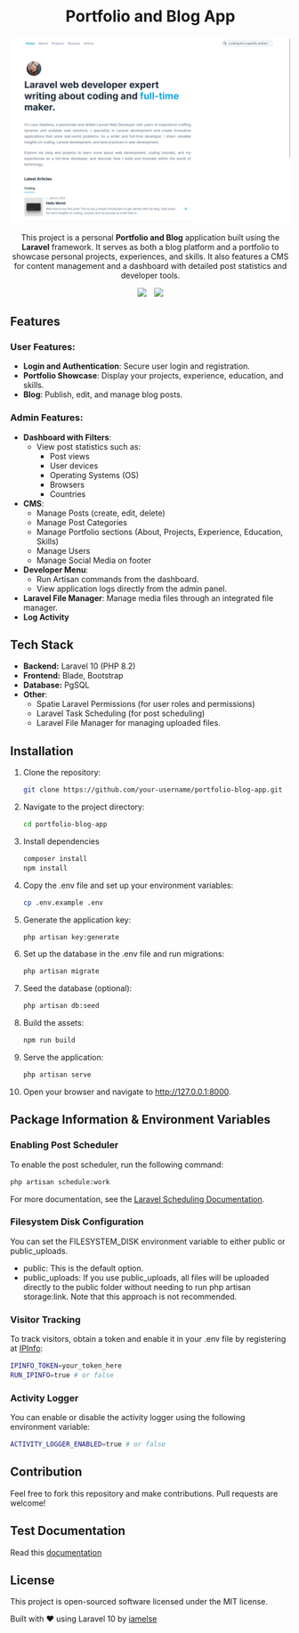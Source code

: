 # <h1 align="center">Portfolio and Blog App</h1>

![Screenshot](screenshots/home.jpg)

<p align="center">
This project is a personal <strong>Portfolio and Blog</strong> application built using the <strong>Laravel</strong> framework.  
It serves as both a blog platform and a portfolio to showcase personal projects, experiences, and skills.  
It also features a CMS for content management and a dashboard with detailed post statistics and developer tools.
</p>

<div align="center">
    <img src="https://img.shields.io/github/last-commit/iamelse/personal-blog-laravel.svg" style="display: inline-block; margin-right: 10px;">  
    <img src="https://img.shields.io/github/languages/code-size/iamelse/personal-blog-laravel" style="display: inline-block;">
</div>

## Features

### User Features:
- **Login and Authentication**: Secure user login and registration.
- **Portfolio Showcase**: Display your projects, experience, education, and skills.
- **Blog**: Publish, edit, and manage blog posts.

### Admin Features:
- **Dashboard with Filters**:
  - View post statistics such as:
    - Post views
    - User devices
    - Operating Systems (OS)
    - Browsers
    - Countries
- **CMS**:
  - Manage Posts (create, edit, delete)
  - Manage Post Categories
  - Manage Portfolio sections (About, Projects, Experience, Education, Skills)
  - Manage Users
  - Manage Social Media on footer
- **Developer Menu**:
  - Run Artisan commands from the dashboard.
  - View application logs directly from the admin panel.
- **Laravel File Manager**: Manage media files through an integrated file manager.
- **Log Activity**

## Tech Stack

- **Backend:** Laravel 10 (PHP 8.2)
- **Frontend:** Blade, Bootstrap
- **Database:** PgSQL
- **Other**:
  - Spatie Laravel Permissions (for user roles and permissions)
  - Laravel Task Scheduling (for post scheduling)
  - Laravel File Manager for managing uploaded files.

## Installation

1. Clone the repository:
   ```bash
   git clone https://github.com/your-username/portfolio-blog-app.git

2. Navigate to the project directory:
   ```bash
   cd portfolio-blog-app

3. Install dependencies
   ```bash
   composer install
   npm install

4. Copy the .env file and set up your environment variables:
   ```bash
   cp .env.example .env

5. Generate the application key:
   ```bash
   php artisan key:generate

6. Set up the database in the .env file and run migrations:
   ```bash
   php artisan migrate

7. Seed the database (optional):
   ```bash
   php artisan db:seed

8. Build the assets:
   ```bash
   npm run build

9. Serve the application:
   ```bash
   php artisan serve

10. Open your browser and navigate to http://127.0.0.1:8000.

## Package Information & Environment Variables

### Enabling Post Scheduler

To enable the post scheduler, run the following command:
   ```bash
   php artisan schedule:work
   ```
For more documentation, see the [Laravel Scheduling Documentation](https://laravel.com/docs/10.x/scheduling).

### Filesystem Disk Configuration

You can set the FILESYSTEM_DISK environment variable to either public or public_uploads.

- public: This is the default option.
- public_uploads: If you use public_uploads, all files will be uploaded directly to the public folder without needing to run php artisan storage:link. Note that this approach is not recommended.

### Visitor Tracking

To track visitors, obtain a token and enable it in your .env file by registering at [IPInfo](https://ipinfo.io/):

   ```bash
   IPINFO_TOKEN=your_token_here
   RUN_IPINFO=true # or false
   ```

### Activity Logger

You can enable or disable the activity logger using the following environment variable:

   ```bash
   ACTIVITY_LOGGER_ENABLED=true # or false
   ```

## Contribution

Feel free to fork this repository and make contributions. Pull requests are welcome!

## Test Documentation

Read this [documentation](https://respected-parcel-4a2.notion.site/Portofolio-Blog-App-Test-Scenario-Documentation-15e23b7a88f080089fe0d74c923b3f37)

## License

This project is open-sourced software licensed under the MIT license.

Built with ❤️ using Laravel 10 by [iamelse](https://www.linkedin.com/in/iamelse/)